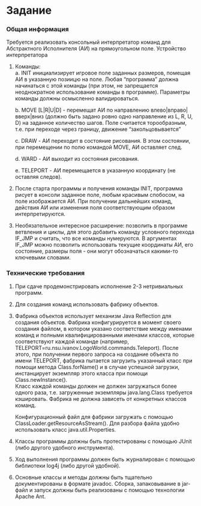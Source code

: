 # Задание

### Общая информация
Требуется реализовать консольный интерпретатор команд для Абстрактного Исполнителя (АИ) на прямоугольном поле.
Устройство интерпретатора
1.	Команды:  
a.	INIT <width> <height> <x> <y> инициализирует игровое поле заданных размеров, помещая АИ в указанную позиицю на поле. 
Любая “программа” должна начинаться с этой команды (при этом, не запрещается неоднократное использование команды в программе). Параметры команды должны осмысленно валидироваться.   
  
    b.	MOVE [L|R|U|D] <steps> - перемещат АИ по направлению влево|вправо|вверх|вниз (должно быть задано ровно одно направление из L, R, U, D) на заданное количество шагов. Поле считается торообразным, т.е. при переходе через границу, движение “закольцовывается”  
  
    c.	DRAW - АИ переходит в состояние рисования. В этом состоянии, при перемещении по полю командой MOVE, АИ оставляет след.  
  
    d.	WARD - АИ выходит из состояния рисования.  
  
    e.	TELEPORT <x> <y> - АИ перемещается в указанную координату (не оставляя следов). 
    
2.	После старта программы и получения команды INIT, программа рисует в консоли заданное поле, любым красивым спобосом, на поле изображается АИ. При получении дальнейших команд, действия АИ или изменения поля соответствующим образом интерпретируются.
3.	Необязательное интересное расширение: позволить в программе ветвления и циклы, для  этого добавить команду условного перехода IF_JMP и считать, что все команды нумеруются. В аргументах IF_JMP можно позволить использовать текущие координаты АИ, его состояние, размеры поля - они могут обозначаться какими-то ключевыми словами.

### Технические требования
1.	При сдаче продемонстрировать исполнение 2-3 нетривиальных программ.
2.	Для создания команд использовать фабрику объектов.
3.	Фабрика объектов использует механизм Java Reflection для создания объектов. Фабрика конфигурируется в момент своего создания файлом, в котором указано соответствие между именами команд и полными квалифицированными именами классов, которые соответствуют каждой команде (например, TELEPORT=ru.nsu.ivanov.LogoWorld.commands.Teleport). После этого, при получении первого запроса на создание объекта по имени TELEPORT, фабрика пытается загрузить указанный класс при помощи метода Class.forName() и в случае успешной загрузки, инстанцирует экземпляр этого класса при помощи Class.newInstance().  
    Класс каждой команды должен не должен загружаться более одного раза, т.е. загруженные экземпляры java.lang.Class требуется кэшировать.
Фабрика не должна зависеть от конкретных классов команд.  
  
    Конфигурационный файл для фабрики загружать с помощью ClassLoader.getResourceAsStream(). Для разбора файла удобно использовать класс java.util.Properties.   
 
4.	Классы программы должны быть протестированы с помощью JUnit (либо другого удобного инструмента).
5.	Ход выполнения программы должен быть журналирован с помощью библиотеки log4j (либо другой удобной).
6.	Основные классы и методы должны быть тщательно документированы в формате javadoc.
Сборка, запаковывание в jar-файл и запуск должны быть реализованы с помощью технологии Apache Ant.
